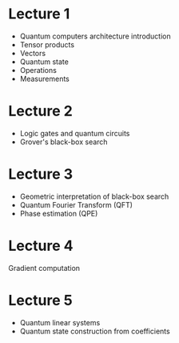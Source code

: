 # Lecture 1
- Quantum computers architecture introduction
- Tensor products
- Vectors
- Quantum state
- Operations
- Measurements

# Lecture 2
- Logic gates and quantum circuits
- Grover's black-box search

# Lecture 3
- Geometric interpretation of black-box search
- Quantum Fourier Transform (QFT)
- Phase estimation (QPE)

# Lecture 4
Gradient computation

# Lecture 5
- Quantum linear systems
- Quantum state construction from coefficients
